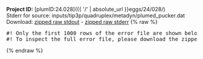 **Project ID:** [plumID:24.028]({{ '/' | absolute_url }}eggs/24/028/)  
Stderr for source:  inputs/tip3p/quadruplex/metadyn/plumed_pucker.dat   
Download: [zipped raw stdout](plumed_pucker.dat.plumed.stdout.txt.zip) - [zipped raw stderr](plumed_pucker.dat.plumed.stderr.txt.zip) 
{% raw %}
<pre>
#! Only the first 1000 rows of the error file are shown below
#! To inspect the full error file, please download the zipped raw stderr file above
</pre>
{% endraw %}
